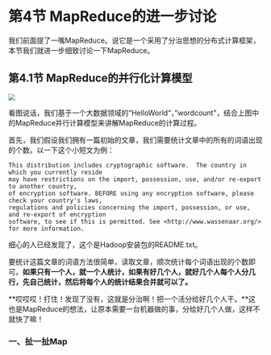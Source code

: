 # 第4节 MapReduce的进一步讨论

我们前面提了一嘴MapReduce。说它是一个采用了分治思想的分布式计算框架，本节我们就进一步细致讨论一下MapReduce。

## 第4.1节 MapReduce的并行化计算模型

<img src="https://github.com/luzhouxiaobai/Big-Data-Review/blob/master/file/mr并行编程.jpg" style="zoom:80%;" />

看图说话，我们基于一个大数据领域的“HelloWorld“，”wordcount"，结合上图中的MapReduce并行计算模型来讲解MapReduce的计算过程。

首先，我们假设我们拥有一篇初始的文章，我们需要统计文章中的所有的词语出现的个数。以一下这个小短文为例：

```
This distribution includes cryptographic software.  The country in which you currently reside 
may have restrictions on the import, possession, use, and/or re-export to another country, 
of encryption software. BEFORE using any encryption software, please check your country's laws, 
regulations and policies concerning the import, possession, or use, and re-export of encryption 
software, to see if this is permitted. See <http://www.wassenaar.org/> for more information.
```

细心的人已经发现了，这个是Hadoop安装包的README.txt。

要统计这篇文章的词语方法很简单，读取文章，顺次统计每个词语出现的个数即可。**如果只有一个人，就一个人统计，如果有好几个人，就好几个人每个人分几行，先自己统计，然后将每个人的统计结果合并就可以了。**

**哎哎哎！打住！发现了没有，这就是分治啊！把一个活分给好几个人干。**这也是MapReduce的想法，让原本需要一台机器做的事，分给好几个人做，这样不就快了嘛！

### 一、扯一扯Map

